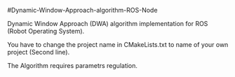 #Dynamic-Window-Approach-algorithm-ROS-Node

Dynamic Window Approach (DWA) algorithm implementation for ROS (Robot Operating System).

You have to change the project name in CMakeLists.txt to name of your own project (Second line).

The Algorithm requires parametrs regulation. 
